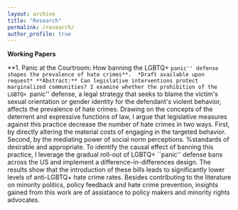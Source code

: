 ```yaml
---
layout: archive
title: "Research"
permalink: /research/
author_profile: true
---
```

**Working Papers**

**1. Panic at the Courtroom: How banning the LGBTQ+ ``panic'' defense shapes the prevalence of hate crimes**. 
*Draft available upon request*
**Abstract:** Can legislative interventions protect marginalized communities? I examine whether the prohibition of the LGBTQ+ ``panic'' defense, a legal strategy that seeks to blame the victim's sexual orientation or gender identity for the defendant's violent behavior, affects the prevalence of hate crimes. Drawing on the concepts of the deterrent and expressive functions of law, I argue that legislative measures against this practice decrease the number of hate crimes in two ways. First, by directly altering the material costs of engaging in the targeted behavior. Second, by the mediating power of social norm perceptions. %standards of desirable and appropriate. To identify the causal effect of banning this practice, I leverage the gradual roll-out of LGBTQ+ ``panic'' defense bans across the US and implement a difference-in-differences design. The results show that the introduction of these bills leads to significantly lower levels of anti-LGBTQ+ hate crime rates. Besides contributing to the literature on minority politics, policy feedback and hate crime prevention, insights gained from this work are of assistance to policy makers and minority rights advocates. 


